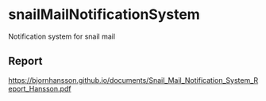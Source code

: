 # snailMailNotificationSystem
Notification system for snail mail

## Report
https://bjornhansson.github.io/documents/Snail_Mail_Notification_System_Report_Hansson.pdf
